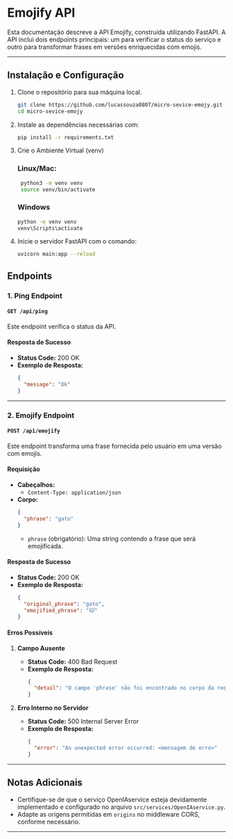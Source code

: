 # Emojify API

Esta documentação descreve a API Emojify, construída utilizando FastAPI. A API inclui dois endpoints principais: um para verificar o status do serviço e outro para transformar frases em versões enriquecidas com emojis.

---

## Instalação e Configuração

1. Clone o repositório para sua máquina local.
   ```bash
   git clone https://github.com/lucassouza0807/micro-sevice-emojy.git
   cd micro-sevice-emojy
   ```
3. Instale as dependências necessárias com:
   ```bash
   pip install -r requirements.txt
   ```
4. Crie o Ambiente Virtual (venv)
   ### Linux/Mac:
   ```bash
    python3 -m venv venv
    source venv/bin/activate
   ```
   ### Windows
   ```bash
   python -m venv venv
   venv\Scripts\activate
   ```
4. Inicie o servidor FastAPI com o comando:
   ```bash
   uvicorn main:app --reload
   ```

## Endpoints

### 1. **Ping Endpoint**
#### `GET /api/ping`
Este endpoint verifica o status da API.

#### **Resposta de Sucesso**
- **Status Code:** 200 OK
- **Exemplo de Resposta:**
  ```json
  {
    "message": "Ok"
  }
  ```

---

### 2. **Emojify Endpoint**
#### `POST /api/emojify`
Este endpoint transforma uma frase fornecida pelo usuário em uma versão com emojis.

#### **Requisição**
- **Cabeçalhos:**
  - `Content-Type: application/json`
- **Corpo:**
  ```json
  {
    "phrase": "gato"
  }
  ```
  - `phrase` (obrigatório): Uma string contendo a frase que será emojificada.

#### **Resposta de Sucesso**
- **Status Code:** 200 OK
- **Exemplo de Resposta:**
  ```json
  {
    "original_phrase": "gato",
    "emojified_phrase": "🐱"
  }
  ```

#### **Erros Possíveis**
1. **Campo Ausente**
   - **Status Code:** 400 Bad Request
   - **Exemplo de Resposta:**
     ```json
     {
       "detail": "O campo 'phrase' não foi encontrado no corpo da requisição."
     }
     ```

2. **Erro Interno no Servidor**
   - **Status Code:** 500 Internal Server Error
   - **Exemplo de Resposta:**
     ```json
     {
       "error": "An unexpected error occurred: <mensagem de erro>"
     }
     ```

---



## Notas Adicionais
- Certifique-se de que o serviço OpenIAservice esteja devidamente implementado e configurado no arquivo `src/services/OpenIAservice.py`.
- Adapte as origens permitidas em `origins` no middleware CORS, conforme necessário.

---
